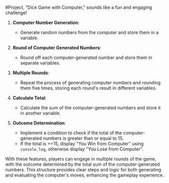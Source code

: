 #Project, "Dice Game with Computer," sounds like a fun and engaging challenge! 

1. **Computer Number Generation**: 
   - Generate random numbers from the computer and store them in a variable.

2. **Round of Computer Generated Numbers**:
   - Round off each computer-generated number and store them in separate variables.

3. **Multiple Rounds**:
   - Repeat the process of generating computer numbers and rounding them five times, storing each round's result in different variables.

4. **Calculate Total**:
   - Calculate the sum of the computer-generated numbers and store it in another variable.

5. **Outcome Determination**:
   - Implement a condition to check if the total of the computer-generated numbers is greater than or equal to 15.
   - If the total is >=15, display "You Win from Computer" using `console.log`, otherwise display "You Lose from Computer".

With these features, players can engage in multiple rounds of the game, with the outcome determined by the total sum of the computer-generated numbers. This structure provides clear steps and logic for both generating and evaluating the computer's moves, enhancing the gameplay experience.


